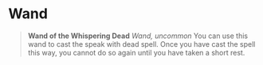 # Wand

> **Wand of the Whispering Dead**
> *Wand, uncommon*
> You can use this wand to cast the speak with dead spell.  Once you have cast the spell this way, you cannot do so again until you have taken a short rest.